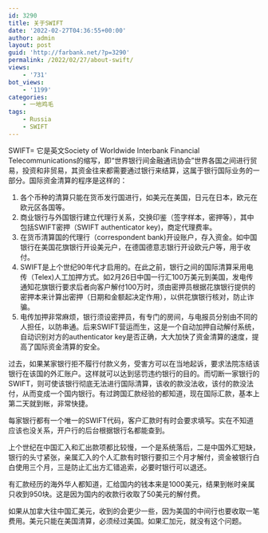 ```yaml
---
id: 3290
title: 关于SWIFT
date: '2022-02-27T04:36:55+00:00'
author: admin
layout: post
guid: 'http://farbank.net/?p=3290'
permalink: /2022/02/27/about-swift/
views:
    - '731'
bot_views:
    - '1199'
categories:
    - 一地鸡毛
tags:
    - Russia
    - SWIFT
---
```


SWIFT= 它是英文Society of Worldwide Interbank Financial Telecommunications的缩写，即“世界银行间金融通讯协会”世界各国之间进行贸易，投资和非贸易，其资金往来都需要通过银行来结算，这属于银行国际业务的一部分。国际资金清算的程序是这样的：

1. 各个币种的清算只能在货币发行国进行，如美元在美国，日元在日本，欧元在欧元区各国等。
2. 商业银行与外国银行建立代理行关系，交换印鉴（签字样本，密押等），其中包括SWIFT密押（SWIFT authenticator key)，商定代理费率。
3. 在货币清算国的代理行（correspondent bank)开设账户，存入资金。如中国银行在美国花旗银行开设美元户，在德国德意志银行开设欧元户等，用于收付。
4. SWIFT是上个世纪90年代才启用的。在此之前，银行之间的国际清算采用电传（Telex)人工加押方式。如2月26日中国一行汇100万美元到美国，发电传通知花旗银行要求后者向客户解付100万时，须由密押员根据花旗银行提供的密押本来计算出密押（日期和金额起决定作用），以供花旗银行核对，防止诈骗。
5. 电传加押非常麻烦，银行须设密押员，有专门的房间，与电报员分别由不同的人担任，以防串通。后来SWIFT营运而生，这是一个自动加押自动解付系统，自动识别对方的authenticator key是否正确，大大加快了资金清算的速度，提高了国际资金清算的安全。

过去，如果某家银行拒不履行付款义务，受害方可以在当地起诉，要求法院冻结该银行在该国的外汇账户。这样就可以达到惩罚违约银行的目的。而切断一家银行的SWIFT，则可使该银行彻底无法进行国际清算，该收的款没法收，该付的款没法付，从而变成一个国内银行。有过跨国汇款经验的都知道，现在国际汇款，基本上第二天就到帐，非常快捷。

每家银行都有一个唯一的SWIFT代码，客户汇款时有时会要求填写。实在不知道应该也没关系，开户行的后台根据银行名都能查到。

上个世纪在中国汇入和汇出款项都比较慢，一个是系统落后，二是中国外汇短缺，银行的头寸紧张，亲属汇入的个人汇款有时银行要扣三个月才解付，资金被银行白白使用三个月，三是防止汇出方汇错追索，必要时银行可以退还。

有汇款经历的海外华人都知道，汇给国内的钱本来是1000美元，结果到帐时亲属只收到950块。这是因为国内的收款行收取了50美元的解付费。

如果从加拿大往中国汇美元，收到的会更少一些，因为美国的中间行也要收取一笔费用。美元只能在美国清算，必须经过美国。如果汇加元，就没有这个问题。
